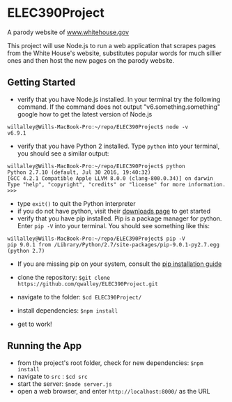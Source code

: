 # ELEC390Project

A parody website of www.whitehouse.gov

This project will use Node.js to run a web application that scrapes pages from the White House's website, substitutes popular
words for much sillier ones and then host the new pages on the parody website.

## Getting Started
* verify that you have Node.js installed. In your terminal try the following command. If the command does not output "v6.something.something" google how to get the latest version of Node.js
~~~~
willalley@Wills-MacBook-Pro:~/repo/ELEC390Project$ node -v
v6.9.1
~~~~
* verify that you have Python 2 installed. Type `python` into your terminal, you should see a similar output:
~~~~
willalley@Wills-MacBook-Pro:~/repo/ELEC390Project$ python
Python 2.7.10 (default, Jul 30 2016, 19:40:32) 
[GCC 4.2.1 Compatible Apple LLVM 8.0.0 (clang-800.0.34)] on darwin
Type "help", "copyright", "credits" or "license" for more information.
>>> 
~~~~
* type `exit()` to quit the Python interpreter
* if you do not have python, visit their [downloads page](https://www.python.org/downloads/) to get started
* verify that you have pip installed. Pip is a package manager for python. Enter `pip -V` into your terminal. You should see something like this:
~~~~
willalley@Wills-MacBook-Pro:~/repo/ELEC390Project$ pip -V
pip 9.0.1 from /Library/Python/2.7/site-packages/pip-9.0.1-py2.7.egg (python 2.7)
~~~~
* If you are missing pip on your system, consult the [pip installation guide](http://docs.python-requests.org/en/master/user/install/)

* clone the repository: `$git clone https://github.com/qwalley/ELEC390Project.git`
* navigate to the folder: `$cd ELEC390Project/`
* install dependencies: `$npm install`
* get to work!

## Running the App
* from the project's root folder, check for new dependencies: `$npm install`
* navigate to `src` : `$cd src`
* start the server: `$node server.js`
* open a web browser, and enter `http://localhost:8000/` as the URL
